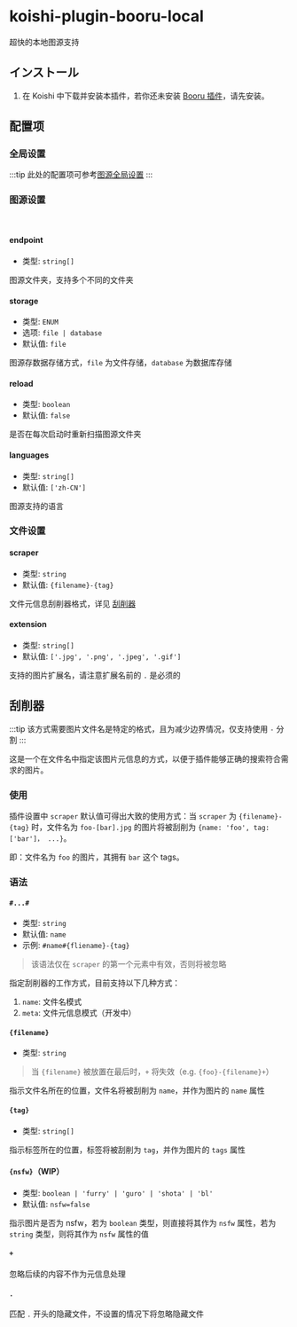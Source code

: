 # koishi-plugin-booru-local

超快的本地图源支持

## インストール

1. 在 Koishi 中下载并安装本插件，若你还未安装 [Booru 插件](../index.md)，请先安装。

## 配置项

### 全局设置

:::tip
此处的配置项可参考[图源全局设置](../config#图源全局设置)
:::

### 图源设置

<br>

#### endpoint

- 类型: `string[]`

图源文件夹，支持多个不同的文件夹

#### storage

- 类型: `ENUM`
- 选项: `file | database`
- 默认值: `file`

图源存数据存储方式，`file` 为文件存储，`database` 为数据库存储

#### reload

- 类型: `boolean`
- 默认值: `false`

是否在每次启动时重新扫描图源文件夹

#### languages

- 类型: `string[]`
- 默认值: `['zh-CN']`

图源支持的语言

### 文件设置

#### scraper

- 类型: `string`
- 默认值: `{filename}-{tag}`

文件元信息刮削器格式，详见 [刮削器](#刮削器)

#### extension

- 类型: `string[]`
- 默认值: `['.jpg', '.png', '.jpeg', '.gif']`

支持的图片扩展名，请注意扩展名前的 `.` 是必须的

## 刮削器

:::tip
该方式需要图片文件名是特定的格式，且为减少边界情况，仅支持使用 `-` 分割
:::

这是一个在文件名中指定该图片元信息的方式，以便于插件能够正确的搜索符合需求的图片。

### 使用

插件设置中 `scraper` 默认值可得出大致的使用方式：当 `scraper` 为 `{filename}-{tag}` 时，文件名为 `foo-[bar].jpg` 的图片将被刮削为 `{name: 'foo', tag: ['bar']， ...}`。

即：文件名为 `foo` 的图片，其拥有 `bar` 这个 tags。

### 语法

#### `#...#`

- 类型: `string`
- 默认值: `name`
- 示例: `#name#{fliename}-{tag}`

> 该语法仅在 `scraper` 的第一个元素中有效，否则将被忽略

指定刮削器的工作方式，目前支持以下几种方式：

1. `name`: 文件名模式
2. `meta`: 文件元信息模式（开发中）

#### `{filename}`

- 类型: `string`

> 当 `{filename}` 被放置在最后时，`+` 将失效（e.g. `{foo}-{filename}+`）

指示文件名所在的位置，文件名将被刮削为 `name`，并作为图片的 `name` 属性

#### `{tag}`

- 类型: `string[]`

指示标签所在的位置，标签将被刮削为 `tag`，并作为图片的 `tags` 属性

#### `{nsfw}`（WIP）

- 类型: `boolean | 'furry' | 'guro' | 'shota' | 'bl'`
- 默认值: `nsfw=false`

指示图片是否为 nsfw，若为 `boolean` 类型，则直接将其作为 `nsfw` 属性，若为 `string` 类型，则将其作为 `nsfw` 属性的值

#### `+`

忽略后续的内容不作为元信息处理

#### `.`

匹配 `.` 开头的隐藏文件，不设置的情况下将忽略隐藏文件
